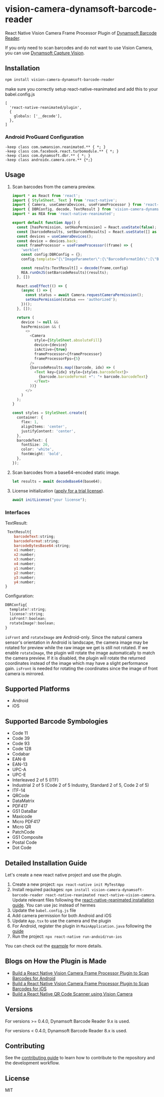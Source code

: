 # vision-camera-dynamsoft-barcode-reader

React Native Vision Camera Frame Processor Plugin of [Dynamsoft Barcode Reader](https://www.dynamsoft.com/barcode-reader/overview/).

If you only need to scan barcodes and do not want to use Vision Camera, you can use [Dynamsoft Capture Vision](https://github.com/Dynamsoft/capture-vision-react-native).

## Installation

```sh
npm install vision-camera-dynamsoft-barcode-reader
```

make sure you correctly setup react-native-reanimated and add this to your babel.config.js

```
[
  'react-native-reanimated/plugin',
  {
    globals: ['__decode'],
  },
]
```

### Android ProGuard Configuration

```
-keep class com.swmansion.reanimated.** { *; }
-keep class com.facebook.react.turbomodule.** { *; }
-keep class com.dynamsoft.dbr.** { *; }
-keep class androidx.camera.core.** {*;}
```

## Usage

1. Scan barcodes from the camera preview.

   ```ts
   import * as React from 'react';
   import { StyleSheet, Text } from 'react-native';
   import { Camera, useCameraDevices, useFrameProcessor } from 'react-native-vision-camera';
   import { DBRConfig, decode, TextResult } from 'vision-camera-dynamsoft-barcode-reader';
   import * as REA from 'react-native-reanimated';

   export default function App() {
     const [hasPermission, setHasPermission] = React.useState(false);
     const [barcodeResults, setBarcodeResults] = React.useState([] as TextResult[]);
     const devices = useCameraDevices();
     const device = devices.back;
     const frameProcessor = useFrameProcessor((frame) => {
       'worklet'
       const config:DBRConfig = {};
       config.template="{\"ImageParameter\":{\"BarcodeFormatIds\":[\"BF_QR_CODE\"],\"Description\":\"\",\"Name\":\"Settings\"},\"Version\":\"3.0\"}"; //scan qrcode only

       const results:TextResult[] = decode(frame,config)
       REA.runOnJS(setBarcodeResults)(results);
     }, [])

     React.useEffect(() => {
       (async () => {
         const status = await Camera.requestCameraPermission();
         setHasPermission(status === 'authorized');
       })();
     }, []);

     return (
       device != null &&
       hasPermission && (
         <>
           <Camera
             style={StyleSheet.absoluteFill}
             device={device}
             isActive={true}
             frameProcessor={frameProcessor}
             frameProcessorFps={5}
           />
           {barcodeResults.map((barcode, idx) => (
             <Text key={idx} style={styles.barcodeText}>
               {barcode.barcodeFormat +": "+ barcode.barcodeText}
             </Text>
           ))}
         </>
       )
     );
   }

   const styles = StyleSheet.create({
     container: {
       flex: 1,
       alignItems: 'center',
       justifyContent: 'center',
     },
     barcodeText: {
       fontSize: 20,
       color: 'white',
       fontWeight: 'bold',
     },
   });

   ```

2. Scan barcodes from a base64-encoded static image.

   ```ts
   let results = await decodeBase64(base64);
   ```

3. License initialization ([apply for a trial license](https://www.dynamsoft.com/customer/license/trialLicense/?product=dbr)).

   ```ts
   await initLicense("your license");
   ```

### Interfaces

TextResult:

```js
 TextResult{
    barcodeText:string;
    barcodeFormat:string;
    barcodeBytesBase64:string;
    x1:number;
    x2:number;
    x3:number;
    x4:number;
    y1:number;
    y2:number;
    y3:number;
    y4:number;
}
```

Configuration:

```js
DBRConfig{
  template?:string;
  license?:string;
  isFront?:boolean;
  rotateImage?:boolean;
}
```

`isFront` and `rotateImage` are Android-only. Since the natural camera sensor's orientation in Android is landscape, the camera image may be rotated for preview while the raw image we get is still not rotated. If we enable `rotateImage`, the plugin will rotate the image automatically to match the camera preview. If it is disabled, the plugin will rotate the returned coordinates instead of the image which may have a slight performance gain. `isFront` is needed for rotating the coordinates since the image of front camera is mirrored.

## Supported Platforms

* Android
* iOS

## Supported Barcode Symbologies

* Code 11
* Code 39
* Code 93
* Code 128
* Codabar
* EAN-8
* EAN-13
* UPC-A
* UPC-E
* Interleaved 2 of 5 (ITF)
* Industrial 2 of 5 (Code 2 of 5 Industry, Standard 2 of 5, Code 2 of 5)
* ITF-14 
* QRCode
* DataMatrix
* PDF417
* GS1 DataBar
* Maxicode
* Micro PDF417
* Micro QR
* PatchCode
* GS1 Composite
* Postal Code
* Dot Code


## Detailed Installation Guide

Let's create a new react native project and use the plugin.

1. Create a new project: `npx react-native init MyTestApp`
2. Install required packages: `npm install vision-camera-dynamsoft-barcode-reader react-native-reanimated react-native-vision-camera`. Update relevant files following the [react-native-reanimated installation guide](https://docs.swmansion.com/react-native-reanimated/docs/fundamentals/installation/). You can use jsc instead of hermes
3. Update the `babel.config.js` file
4. Add camera permission for both Android and iOS
5. Update `App.tsx` to use the camera and the plugin
6. For Android, register the plugin in `MainApplication.java` following the [guide](https://mrousavy.com/react-native-vision-camera/docs/guides/frame-processors-plugins-android)
7. Run the project: `npx react-native run-andoid/run-ios`

You can check out the [example](https://github.com/xulihang/vision-camera-dynamsoft-barcode-reader/tree/main/example) for more details.

## Blogs on How the Plugin is Made

* [Build a React Native Vision Camera Frame Processor Plugin to Scan Barcodes for Android](https://www.dynamsoft.com/codepool/react-native-vision-camera-barcode-plugin-android.html)
* [Build a React Native Vision Camera Frame Processor Plugin to Scan Barcodes for iOS](https://www.dynamsoft.com/codepool/react-native-vision-camera-barcode-plugin-ios.html)
* [Build a React Native QR Code Scanner using Vision Camera](https://www.dynamsoft.com/codepool/react-native-qr-code-scanner-vision-camera.html)

## Versions

For versions >= 0.4.0, Dynamsoft Barcode Reader 9.x is used.

For versions < 0.4.0, Dynamsoft Barcode Reader 8.x is used.

## Contributing

See the [contributing guide](CONTRIBUTING.md) to learn how to contribute to the repository and the development workflow.

## License

MIT
